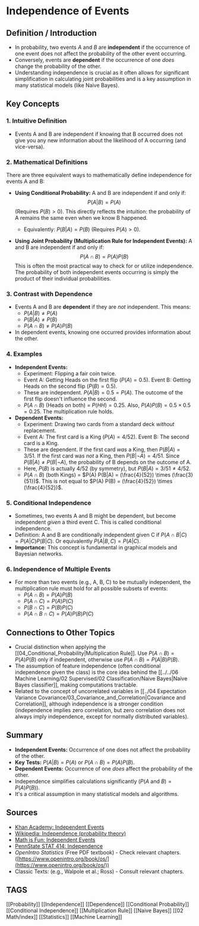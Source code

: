 # Independence of Events

## Definition / Introduction
*   In probability, two events $A$ and $B$ are **independent** if the occurrence of one event does not affect the probability of the other event occurring.
*   Conversely, events are **dependent** if the occurrence of one *does* change the probability of the other.
*   Understanding independence is crucial as it often allows for significant simplification in calculating joint probabilities and is a key assumption in many statistical models (like Naive Bayes).

## Key Concepts

### 1. Intuitive Definition
*   Events A and B are independent if knowing that B occurred does not give you any new information about the likelihood of A occurring (and vice-versa).

### 2. Mathematical Definitions
There are three equivalent ways to mathematically define independence for events A and B:

*   **Using Conditional Probability:** A and B are independent if and only if:
    $$ P(A|B) = P(A) $$
    (Requires $P(B) > 0$). This directly reflects the intuition: the probability of A remains the same even when we know B happened.
    *   Equivalently: $P(B|A) = P(B)$ (Requires $P(A) > 0$).

*   **Using Joint Probability (Multiplication Rule for Independent Events):** A and B are independent if and only if:
    $$ P(A \cap B) = P(A) P(B) $$
    This is often the most practical way to check for or utilize independence. The probability of both independent events occurring is simply the product of their individual probabilities.

### 3. Contrast with Dependence
*   Events A and B are **dependent** if they are *not* independent. This means:
    *   $P(A|B) \neq P(A)$
    *   $P(B|A) \neq P(B)$
    *   $P(A \cap B) \neq P(A) P(B)$
*   In dependent events, knowing one occurred provides information about the other.

### 4. Examples
*   **Independent Events:**
    *   Experiment: Flipping a fair coin twice.
    *   Event A: Getting Heads on the first flip ($P(A) = 0.5$). Event B: Getting Heads on the second flip ($P(B) = 0.5$).
    *   These are independent. $P(A|B) = 0.5 = P(A)$. The outcome of the first flip doesn't influence the second.
    *   $P(A \cap B)$ (Heads on both) = $P(HH) = 0.25$. Also, $P(A) P(B) = 0.5 \times 0.5 = 0.25$. The multiplication rule holds.
*   **Dependent Events:**
    *   Experiment: Drawing two cards from a standard deck *without* replacement.
    *   Event A: The first card is a King ($P(A) = 4/52$). Event B: The second card is a King.
    *   These are dependent. If the first card *was* a King, then $P(B|A) = 3/51$. If the first card was *not* a King, then $P(B|\neg A) = 4/51$. Since $P(B|A) \neq P(B|\neg A)$, the probability of B depends on the outcome of A.
    *   Here, $P(B)$ is actually $4/52$ (by symmetry), but $P(B|A) = 3/51 \neq 4/52$.
    *   $P(A \cap B)$ (both Kings) = $P(A) P(B|A) = (\frac{4}{52}) \times (\frac{3}{51})$. This is not equal to $P(A) P(B) = (\frac{4}{52}) \times (\frac{4}{52})$.

### 5. Conditional Independence
*   Sometimes, two events A and B might be dependent, but become independent *given* a third event C. This is called conditional independence.
*   Definition: A and B are conditionally independent given C if $P(A \cap B | C) = P(A|C) P(B|C)$. Or equivalently $P(A | B, C) = P(A | C)$.
*   **Importance:** This concept is fundamental in graphical models and Bayesian networks.

### 6. Independence of Multiple Events
*   For more than two events (e.g., A, B, C) to be mutually independent, the multiplication rule must hold for all possible subsets of events:
    *   $P(A \cap B) = P(A)P(B)$
    *   $P(A \cap C) = P(A)P(C)$
    *   $P(B \cap C) = P(B)P(C)$
    *   $P(A \cap B \cap C) = P(A)P(B)P(C)$

## Connections to Other Topics
*   Crucial distinction when applying the [[04_Conditional_Probability|Multiplication Rule]]. Use $P(A \cap B) = P(A)P(B)$ only if independent, otherwise use $P(A \cap B) = P(A|B)P(B)$.
*   The assumption of feature independence (often conditional independence given the class) is the core idea behind the [[../../06 Machine Learning/02 Supervised/02 Classification/Naive Bayes|Naive Bayes classifier]], making computations tractable.
*   Related to the concept of uncorrelated variables in [[../04 Expectation Variance Covariance/03_Covariance_and_Correlation|Covariance and Correlation]], although independence is a stronger condition (independence implies zero correlation, but zero correlation does not always imply independence, except for normally distributed variables).

## Summary
*   **Independent Events:** Occurrence of one does not affect the probability of the other.
*   **Key Tests:** $P(A|B) = P(A)$ or $P(A \cap B) = P(A) P(B)$.
*   **Dependent Events:** Occurrence of one *does* affect the probability of the other.
*   Independence simplifies calculations significantly ($P(A \text{ and } B) = P(A) P(B)$).
*   It's a critical assumption in many statistical models and algorithms.

## Sources
*   [Khan Academy: Independent Events](https://www.khanacademy.org/math/statistics-probability/probability-library/conditional-probability-independence/v/independent-events-examples)
*   [Wikipedia: Independence (probability theory)](https://en.wikipedia.org/wiki/Independence_(probability_theory))
*   [Math is Fun: Independent Events](https://www.mathsisfun.com/data/probability-events-independent.html)
*   [PennState STAT 414: Independence](https://online.stat.psu.edu/stat414/lesson/6/6.1)
*   *OpenIntro Statistics* (Free PDF textbook) - Check relevant chapters. ([https://www.openintro.org/book/os/](https://www.openintro.org/book/os/))
*   Classic Texts: (e.g., Walpole et al.; Ross) - Consult relevant chapters.

## TAGS
[[Probability]] [[Independence]] [[Dependence]] [[Conditional Probability]] [[Conditional Independence]] [[Multiplication Rule]] [[Naive Bayes]] [[02 Math/index]] [[Statistics]] [[Machine Learning]]